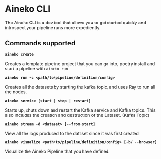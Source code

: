 # Aineko CLI

The Aineko CLI is a dev tool that allows you to get started quickly and introspect your pipeline runs more expediently.&#x20;

## Commands supported&#x20;

**`aineko create`**&#x20;

Creates a template pipeline project that you can go into, poetry install and start a pipeline with `aineko run`&#x20;

**`aineko run -c <path/to/pipeline/definition/config>`**

Creates all the datasets by starting the kafka topic, and uses Ray to run all the nodes.&#x20;

**`aineko service [start | stop | restart]`**

Starts up, shuts down and restart the Kafka service and Kafka topics. This also includes the creation and destruction of the Dataset. (Kafka Topic)&#x20;

**`aineko stream -d <dataset> [--from-start]`**

View all the logs produced to the dataset since it was first created

**`aineko visualize <path/to/pipeline/definition/config> [-b/ --browser]`**

Visualize the Aineko Pipeline that you have defined.&#x20;

